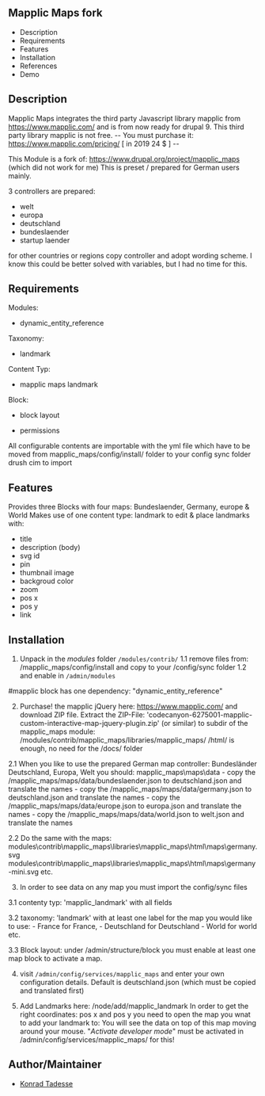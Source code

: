 Mapplic Maps fork
-----------------

* Description
* Requirements
* Features
* Installation
* References
* Demo

Description
-----------------
Mapplic Maps integrates the third party Javascript library mapplic from https://www.mapplic.com/
and is from now ready for drupal 9. This third party library mapplic is not free.
-- You must purchase it: https://www.mapplic.com/pricing/ [ in 2019 24 $ ] --

This Module is a fork of: https://www.drupal.org/project/mapplic_maps (which did not work for me)
This is preset / prepared for German users mainly.

3 controllers are prepared:
* welt
* europa
* deutschland
* bundeslaender
* startup laender

for other countries or regions copy controller and adopt wording scheme.
I know this could be better solved with variables, but I had no time for this.


Requirements
-----------------
Modules:
- dynamic_entity_reference

Taxonomy:
- landmark

Content Typ:
- mapplic maps landmark

Block:
- block layout

- permissions

All configurable contents are importable with the yml file
which have to be moved from mapplic_maps/config/install/ folder
to your config sync folder
drush cim to import


Features
-----------------
Provides three Blocks with four  maps: Bundeslaender, Germany, europe & World
Makes use of one content type: landmark to edit & place
landmarks with:

- title
- description (body)
- svg id
- pin
- thumbnail image
- backgroud color
- zoom
- pos x
- pos y
- link


Installation
-----------------

1. Unpack in the *modules* folder `/modules/contrib/`
  1.1 remove files from:   /mapplic_maps/config/install and copy to your /config/sync folder
  1.2 and enable in `/admin/modules`

#mapplic block has one dependency: "dynamic_entity_reference"

2. Purchase! the mapplic jQuery here: https://www.mapplic.com/ and download ZIP file.
Extract the ZIP-File: 'codecanyon-6275001-mapplic-custom-interactive-map-jquery-plugin.zip' (or similar)
to subdir of the mapplic_maps module:  /modules/contrib/mapplic_maps/libraries/mapplic_maps/
/html/ is enough, no need for the /docs/ folder

  2.1 When you like to use the prepared German map controller: Bundesländer Deutschland, Europa, Welt
  you should:
  mapplic_maps\maps\data
    - copy the /mapplic_maps/maps/data/bundeslaender.json to deutschland.json and translate the names
    - copy the /mapplic_maps/maps/data/germany.json to deutschland.json and translate the names
    - copy the /mapplic_maps/maps/data/europe.json to europa.json and translate the names
    - copy the /mapplic_maps/maps/data/world.json to welt.json and translate the names

  2.2 Do the same with the maps:
  modules\contrib\mapplic_maps\libraries\mapplic_maps\html\maps\germany.svg
  modules\contrib\mapplic_maps\libraries\mapplic_maps\html\maps\germany-mini.svg etc.

3. In order to see data on any map you must import the config/sync files

  3.1 contenty typ: 'mapplic_landmark' with all fields

  3.2 taxonomy:     'landmark'         with at least one label for the map you would like to use:
    - France for France,
    - Deutschland for Deutschland
    - World for world etc.

  3.3 Block layout:
  under /admin/structure/block you must enable at least one map block to activate a map.

4. visit `/admin/config/services/mapplic_maps` and enter your own configuration details.
  Default is deutschland.json (which must be copied and translated first)

5. Add Landmarks here: /node/add/mapplic_landmark
  In order to get the right coordinates: pos x and pos y you need to open the map you wnat to add your landmark to:
  You will see the data on top of this map moving around your mouse. "*Activate developer mode*" must be activated in /admin/config/services/mapplic_maps/ for this!

Author/Maintainer
-----------------

- [Konrad Tadesse](https://www.drupal.org/user/526656/)
